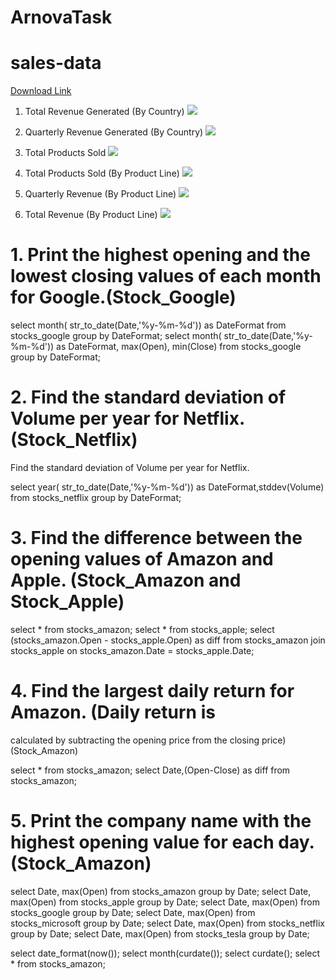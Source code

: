 # ArnovaTask

# sales-data

[Download Link](https://github.com/akshay4699/ArnovaTask/raw/main/Visualizattion1.twbx)

   1. Total Revenue Generated (By Country)
   ![](c1.PNG)
   
   
   2. Quarterly Revenue Generated (By Country)
   ![](c2.PNG)
   
   3. Total Products Sold
   ![](c3.PNG)
   
   4. Total Products Sold (By Product Line)
   ![](c4.PNG)
   
   5. Quarterly Revenue (By Product Line)
   ![](c5.PNG)
   
   6. Total Revenue (By Product Line)
   ![](c6.PNG)

 
# 1. Print the highest opening and the lowest closing values of each month for Google.(Stock_Google)

select month( str_to_date(Date,'%y-%m-%d')) as DateFormat from stocks_google group by DateFormat;
select  month( str_to_date(Date,'%y-%m-%d')) as DateFormat, max(Open), min(Close) from stocks_google group by DateFormat;


#   2. Find the standard deviation of Volume per year for Netflix. (Stock_Netflix)

Find the standard deviation of Volume per year for Netflix.

select  year( str_to_date(Date,'%y-%m-%d')) as DateFormat,stddev(Volume) from stocks_netflix group by DateFormat;

# 3. Find the difference between the opening values of Amazon and Apple. (Stock_Amazon and Stock_Apple)

select * from stocks_amazon;
select * from stocks_apple;
select (stocks_amazon.Open - stocks_apple.Open) as diff from stocks_amazon join stocks_apple on stocks_amazon.Date = stocks_apple.Date;

#  4. Find the largest daily return for Amazon. (Daily return is
calculated by subtracting the opening price from the closing price) (Stock_Amazon)

 select * from stocks_amazon;
 select Date,(Open-Close) as diff  from stocks_amazon;
 
 # 5. Print the company name with the highest opening value for each day. (Stock_Amazon)
 
  select Date, max(Open) from stocks_amazon group by Date;
 select Date, max(Open) from stocks_apple group by Date;
 select Date, max(Open) from stocks_google group by Date;
 select Date, max(Open) from stocks_microsoft group by Date;
 select Date, max(Open) from stocks_netflix group by Date;
 select Date, max(Open) from stocks_tesla group by Date;
 
 select date_format(now());
 select month(curdate());
 select curdate();
 select * from stocks_amazon;
